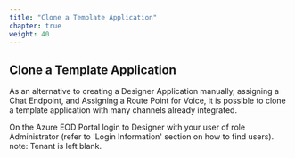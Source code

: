 ```yaml
---
title: "Clone a Template Application"
chapter: true
weight: 40
---
```


## Clone a Template Application

As an alternative to creating a Designer Application manually, assigning a Chat Endpoint, and Assigning a Route Point for Voice, it is possible to clone a template application with many channels already integrated.

On the Azure EOD Portal login to Designer with your user of role Administrator (refer to 'Login Information' section on how to find users). 
note: Tenant is left blank.
